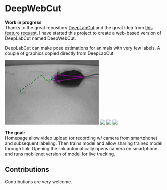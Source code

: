 # DeepWebCut
**Work in progress**  
Thanks to the great repository
[DeepLabCut](https://github.com/DeepLabCut/DeepLabCut) and the great idea from
[this feature request](https://github.com/DeepLabCut/DeepLabCut/issues/1129), I
have started this project to create a web-based version of DeepLabCut named
DeepWebCut. 


DeepLabCut can make pose estimations for animals with very few labels.
A couple of graphics copied directly from DeepLabCut:

<img src="graphics/mouse.gif" max-width="22%"/>
<img src="graphics/mice.gif" max-width="22%"/>
<img src="graphics/fly.gif" max-width="22%"/>
<img src="graphics/monkey.gif" max-width="22%"/>

**The goal:**  
Homepage allow video upload (or recording w/ camera from smartphone) and
subsequent labeling. Then trains model and allow sharing trained model through
link. Opening the link automatically opens camera on smartphone and runs
mobilenet version of model for live tracking.

## Contributions
Contributions are very welcome.


